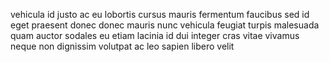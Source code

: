 vehicula id justo ac eu lobortis cursus mauris fermentum faucibus sed id eget
praesent donec donec mauris nunc vehicula feugiat turpis malesuada quam auctor
sodales eu etiam lacinia id dui integer cras vitae vivamus neque non dignissim
volutpat ac leo sapien libero velit